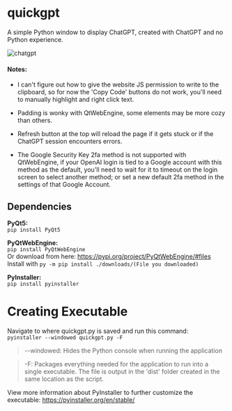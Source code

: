 # quickgpt
A simple Python window to display ChatGPT, created with ChatGPT and no Python experience.

![chatgpt](https://user-images.githubusercontent.com/80355486/209186458-5966e6a4-7977-4ddb-9764-8d18660fb6b3.png)

#### Notes:
- I can't figure out how to give the website JS permission to write to the clipboard, so for now the 'Copy Code' buttons do not work, you'll need to manually highlight and right click text.

- Padding is wonky with QtWebEngine, some elements may be more cozy than others. 

- Refresh button at the top will reload the page if it gets stuck or if the ChatGPT session encounters errors.

- The Google Security Key 2fa method is not supported with QtWebEngine, if your OpenAI login is tied to a Google account with this method as the default, you'll need to wait for it to timeout on the login screen to select another method; or set a new default 2fa method in the settings of that Google Account.

## Dependencies

**PyQt5:**  
```pip install PyQt5```

**PyQtWebEngine:**  
```pip install PyQtWebEngine```  
Or download from here: https://pypi.org/project/PyQtWebEngine/#files  
Install with
```py -m pip install ./downloads/(File you downloaded)```

**PyInstaller:**  
```pip install pyinstaller```


# Creating Executable 
Navigate to where quickgpt.py is saved and run this command:  
```pyinstaller --windowed quickgpt.py -F```
  
> --windowed: Hides the Python console when running the application

> -F: Packages everything needed for the application to run into a single executable. The file is output in the 'dist' folder created in the same location as the script.

View more information about PyInstaller to further customize the executable: https://pyinstaller.org/en/stable/
